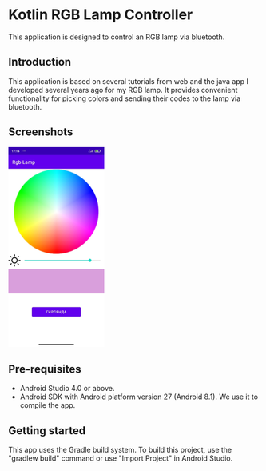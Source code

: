 # Kotlin RGB Lamp Controller

This application is designed to control an RGB lamp via bluetooth.

Introduction
------------

This application is based on several tutorials from web and the java app I developed several years ago for my RGB lamp.
It provides convenient functionality for picking colors and sending their codes to the lamp via bluetooth.

Screenshots
-------------

<img src="screenshot.jpg" height="400" alt="Screenshot"/>

Pre-requisites
--------------

- Android Studio 4.0 or above.
- Android SDK with Android platform version 27 (Android 8.1). We use it to compile the app.

Getting started
---------------

This app uses the Gradle build system. To build this project, use the "gradlew build" command or use "Import Project" in Android Studio.
